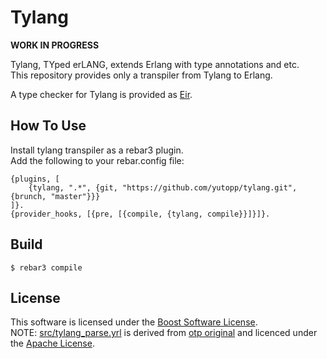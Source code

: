 # Tylang

**WORK IN PROGRESS**

Tylang, TYped erLANG, extends Erlang with type annotations and etc.  
This repository provides only a transpiler from Tylang to Erlang.

A type checker for Tylang is provided as [Eir](https://github.com/yutopp/eir).

## How To Use

Install tylang transpiler as a rebar3 plugin.  
Add the following to your rebar.config file:
```
{plugins, [
    {tylang, ".*", {git, "https://github.com/yutopp/tylang.git", {brunch, "master"}}}
]}.
{provider_hooks, [{pre, [{compile, {tylang, compile}}]}]}.
```

## Build

```
$ rebar3 compile
```

## License

This software is licensed under the [Boost Software License](http://www.boost.org/LICENSE_1_0.txt).  
NOTE: [src/tylang_parse.yrl](src/tylang_parse.yrl) is derived from [otp original](https://github.com/erlang/otp/blob/master/lib/stdlib/src/erl_parse.yrl) and licenced under the [Apache License](http://www.apache.org/licenses/LICENSE-2.0).
